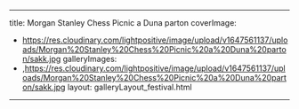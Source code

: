 
---
title: Morgan Stanley Chess Picnic a Duna parton
coverImage:
  - https://res.cloudinary.com/lightpositive/image/upload/v1647561137/uploads/Morgan%20Stanley%20Chess%20Picnic%20a%20Duna%20parton/sakk.jpg
galleryImages:
   - ,https://res.cloudinary.com/lightpositive/image/upload/v1647561137/uploads/Morgan%20Stanley%20Chess%20Picnic%20a%20Duna%20parton/sakk.jpg
layout: galleryLayout_festival.html
---
